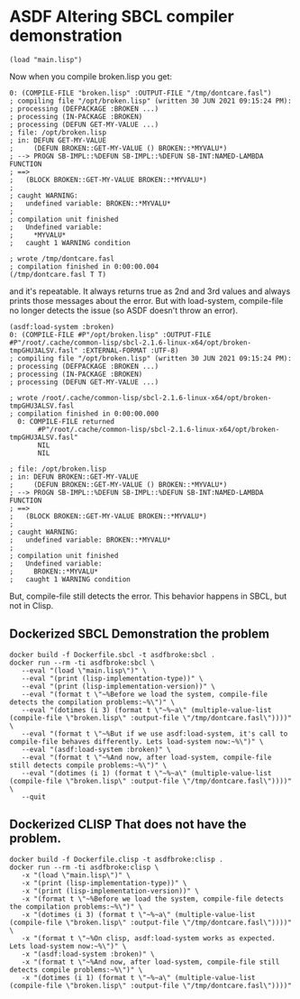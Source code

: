 # ASDF Altering SBCL compiler demonstration

    (load "main.lisp")

Now when you compile broken.lisp you get:

    0: (COMPILE-FILE "broken.lisp" :OUTPUT-FILE "/tmp/dontcare.fasl")
    ; compiling file "/opt/broken.lisp" (written 30 JUN 2021 09:15:24 PM):
    ; processing (DEFPACKAGE :BROKEN ...)
    ; processing (IN-PACKAGE :BROKEN)
    ; processing (DEFUN GET-MY-VALUE ...)
    ; file: /opt/broken.lisp
    ; in: DEFUN GET-MY-VALUE
    ;     (DEFUN BROKEN::GET-MY-VALUE () BROKEN::*MYVALU*)
    ; --> PROGN SB-IMPL::%DEFUN SB-IMPL::%DEFUN SB-INT:NAMED-LAMBDA FUNCTION 
    ; ==>
    ;   (BLOCK BROKEN::GET-MY-VALUE BROKEN::*MYVALU*)
    ; 
    ; caught WARNING:
    ;   undefined variable: BROKEN::*MYVALU*
    ; 
    ; compilation unit finished
    ;   Undefined variable:
    ;     *MYVALU*
    ;   caught 1 WARNING condition
    
    ; wrote /tmp/dontcare.fasl
    ; compilation finished in 0:00:00.004
	(/tmp/dontcare.fasl T T)

and it's repeatable. It always returns true as 2nd and 3rd values and
always prints those messages about the error.  But with load-system,
compile-file no longer detects the issue (so ASDF doesn't throw an error).

    (asdf:load-system :broken)
    0: (COMPILE-FILE #P"/opt/broken.lisp" :OUTPUT-FILE #P"/root/.cache/common-lisp/sbcl-2.1.6-linux-x64/opt/broken-tmpGHU3ALSV.fasl" :EXTERNAL-FORMAT :UTF-8)
    ; compiling file "/opt/broken.lisp" (written 30 JUN 2021 09:15:24 PM):
    ; processing (DEFPACKAGE :BROKEN ...)
    ; processing (IN-PACKAGE :BROKEN)
    ; processing (DEFUN GET-MY-VALUE ...)
    
    ; wrote /root/.cache/common-lisp/sbcl-2.1.6-linux-x64/opt/broken-tmpGHU3ALSV.fasl
    ; compilation finished in 0:00:00.000
      0: COMPILE-FILE returned
           #P"/root/.cache/common-lisp/sbcl-2.1.6-linux-x64/opt/broken-tmpGHU3ALSV.fasl"
           NIL
           NIL
    
    ; file: /opt/broken.lisp
    ; in: DEFUN BROKEN::GET-MY-VALUE
    ;     (DEFUN BROKEN::GET-MY-VALUE () BROKEN::*MYVALU*)
    ; --> PROGN SB-IMPL::%DEFUN SB-IMPL::%DEFUN SB-INT:NAMED-LAMBDA FUNCTION 
    ; ==>
    ;   (BLOCK BROKEN::GET-MY-VALUE BROKEN::*MYVALU*)
    ; 
    ; caught WARNING:
    ;   undefined variable: BROKEN::*MYVALU*
    ; 
    ; compilation unit finished
    ;   Undefined variable:
    ;     BROKEN::*MYVALU*
    ;   caught 1 WARNING condition
    

But, compile-file still detects the error.  This behavior happens in SBCL, but not in Clisp.

## Dockerized SBCL Demonstration the problem

    docker build -f Dockerfile.sbcl -t asdfbroke:sbcl .
    docker run --rm -ti asdfbroke:sbcl \
       --eval "(load \"main.lisp\")" \
       --eval "(print (lisp-implementation-type))" \
       --eval "(print (lisp-implementation-version))" \
       --eval "(format t \"~%Before we load the system, compile-file detects the compilation problems:~%\")" \
       --eval "(dotimes (i 3) (format t \"~%~a\" (multiple-value-list (compile-file \"broken.lisp\" :output-file \"/tmp/dontcare.fasl\"))))" \
       --eval "(format t \"~%But if we use asdf:load-system, it's call to compile-file behaves differently. Lets load-system now:~%\")" \
       --eval "(asdf:load-system :broken)" \
       --eval "(format t \"~%And now, after load-system, compile-file still detects compile problems:~%\")" \
       --eval "(dotimes (i 1) (format t \"~%~a\" (multiple-value-list (compile-file \"broken.lisp\" :output-file \"/tmp/dontcare.fasl\"))))" \
       --quit

## Dockerized CLISP That does not have the problem.

    docker build -f Dockerfile.clisp -t asdfbroke:clisp .
    docker run --rm -ti asdfbroke:clisp \
       -x "(load \"main.lisp\")" \
       -x "(print (lisp-implementation-type))" \
       -x "(print (lisp-implementation-version))" \
       -x "(format t \"~%Before we load the system, compile-file detects the compilation problems:~%\")" \
       -x "(dotimes (i 3) (format t \"~%~a\" (multiple-value-list (compile-file \"broken.lisp\" :output-file \"/tmp/dontcare.fasl\"))))" \
       -x "(format t \"~%On clisp, asdf:load-system works as expected. Lets load-system now:~%\")" \
       -x "(asdf:load-system :broken)" \
       -x "(format t \"~%And now, after load-system, compile-file still detects compile problems:~%\")" \
       -x "(dotimes (i 1) (format t \"~%~a\" (multiple-value-list (compile-file \"broken.lisp\" :output-file \"/tmp/dontcare.fasl\"))))"
